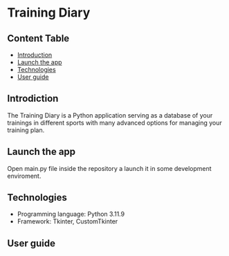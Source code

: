 # Training Diary
## Content Table
  * [Introduction](#introduction)
  * [Launch the app](#launch)
  * [Technologies](#technologies)
  * [User guide](#user_guide)
## Introdiction
The Training Diary is a Python application serving as a database of your trainings in different sports with many advanced options for managing your training plan.
## Launch the app
Open main.py file inside the repository a launch it in some development enviroment.
## Technologies
* Programming language: Python 3.11.9
* Framework: Tkinter, CustomTkinter
## User guide
